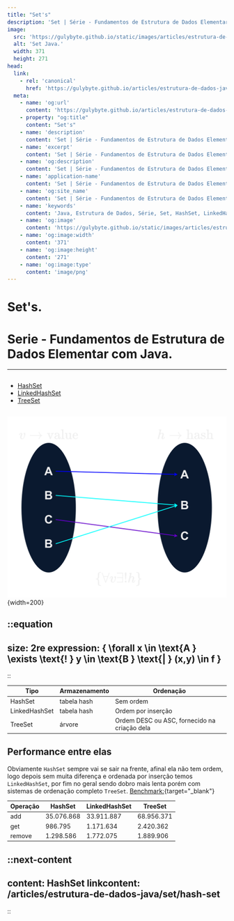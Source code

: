 ```yaml
---
title: "Set's"
description: 'Set | Série - Fundamentos de Estrutura de Dados Elementar com Java.'
image:
  src: 'https://gulybyte.github.io/static/images/articles/estrutura-de-dados-java/set.png'
  alt: 'Set Java.'
  width: 371
  height: 271
head:
  link:
    - rel: 'canonical'
      href: 'https://gulybyte.github.io/articles/estrutura-de-dados-java'
  meta:
    - name: 'og:url'
      content: 'https://gulybyte.github.io/articles/estrutura-de-dados-java'
    - property: "og:title"
      content: "Set's"
    - name: 'description'
      content: 'Set | Série - Fundamentos de Estrutura de Dados Elementar com Java.'
    - name: 'excerpt'
      content: 'Set | Série - Fundamentos de Estrutura de Dados Elementar com Java.'
    - name: 'og:description'
      content: 'Set | Série - Fundamentos de Estrutura de Dados Elementar com Java.'
    - name: 'application-name'
      content: 'Set | Série - Fundamentos de Estrutura de Dados Elementar com Java.'
    - name: 'og:site_name'
      content: 'Set | Série - Fundamentos de Estrutura de Dados Elementar com Java.'
    - name: 'keywords'
      content: 'Java, Estrutura de Dados, Série, Set, HashSet, LinkedHashSet, TreeSet'
    - name: 'og:image'
      content: 'https://gulybyte.github.io/static/images/articles/estrutura-de-dados-java/set.png'
    - name: 'og:image:width'
      content: '371'
    - name: 'og:image:height'
      content: '271'
    - name: 'og:image:type'
      content: 'image/png'
---
```


# Set's.

<h1 style="text-align: left; padding: 0em 0em !important; font-size: 2em">Serie - Fundamentos de Estrutura de Dados Elementar com Java.</h1>

---

<div class="float-768-disable" style="float: left;">

- [HashSet](/articles/estrutura-de-dados-java/set/hash-set/)
- [LinkedHashSet](/articles/estrutura-de-dados-java/set/linked-hash-set/)
- [TreeSet](/articles/estrutura-de-dados-java/set/tree-set/)


</div>

<div class="float-768-disable" style="float: right">

  ![Set (parecido com função matemática)](/static/images/articles/estrutura-de-dados-java/set.png){width=200}

::equation
---
size: 2re
expression: \{ \forall x \in \text{A } \exists \text{! } y \in \text{B } \text{| } (x,y) \in f \}
---
::

</div>

<div class="clear-both"></div>
<div style="padding:1rem 0"></div>

| Tipo | Armazenamento | Ordenação |
| - | - | - |
| HashSet | tabela hash | Sem ordem |
| LinkedHashSet | tabela hash | Ordem por inserção |
| TreeSet | árvore | Ordem DESC ou ASC, fornecido na criação dela |

## Performance entre elas

Obviamente `HashSet` sempre vai se sair na frente, afinal ela não tem ordem, logo depois sem muita diferença e ordenada por inserção temos `LinkedHashSet`, por fim no geral sendo dobro mais lenta porém com sistemas de ordenação completo `TreeSet`. [Benchmark:](https://gist.github.com/gulybyte/9373c09e0b92d698945afc451527b853){target="_blank"}

| Operação | HashSet | LinkedHashSet | TreeSet |
| - | - | - | - |
| add	| 35.076.868	| 33.911.887	| 68.956.371 |
| get	| 986.795	| 1.171.634	| 2.420.362 |
| remove | 1.298.586	| 1.772.075	| 1.889.906 |

::next-content
---
content: HashSet
linkcontent: /articles/estrutura-de-dados-java/set/hash-set
---
::
